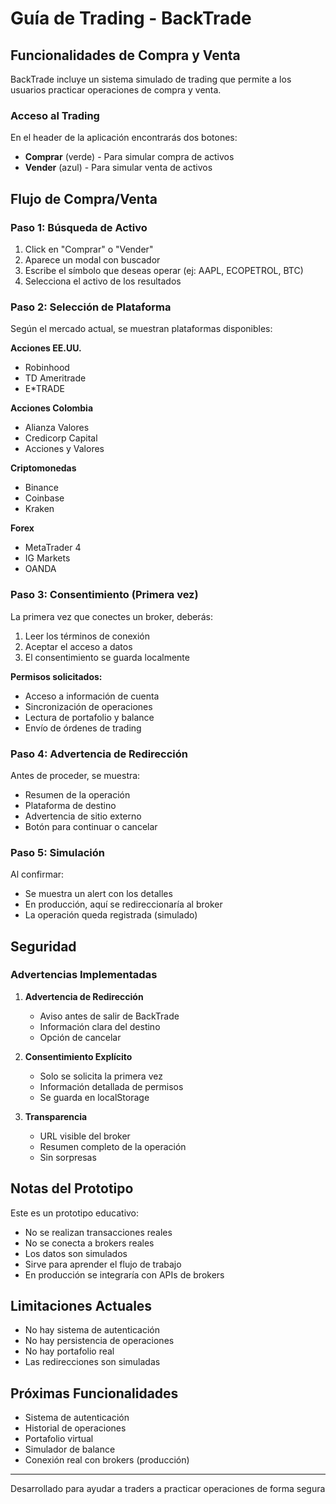 # Guía de Trading - BackTrade

## Funcionalidades de Compra y Venta

BackTrade incluye un sistema simulado de trading que permite a los usuarios practicar operaciones de compra y venta.

### Acceso al Trading

En el header de la aplicación encontrarás dos botones:

- **Comprar** (verde) - Para simular compra de activos
- **Vender** (azul) - Para simular venta de activos

## Flujo de Compra/Venta

### Paso 1: Búsqueda de Activo

1. Click en "Comprar" o "Vender"
2. Aparece un modal con buscador
3. Escribe el símbolo que deseas operar (ej: AAPL, ECOPETROL, BTC)
4. Selecciona el activo de los resultados

### Paso 2: Selección de Plataforma

Según el mercado actual, se muestran plataformas disponibles:

**Acciones EE.UU.**
- Robinhood
- TD Ameritrade
- E*TRADE

**Acciones Colombia**
- Alianza Valores
- Credicorp Capital
- Acciones y Valores

**Criptomonedas**
- Binance
- Coinbase
- Kraken

**Forex**
- MetaTrader 4
- IG Markets
- OANDA

### Paso 3: Consentimiento (Primera vez)

La primera vez que conectes un broker, deberás:

1. Leer los términos de conexión
2. Aceptar el acceso a datos
3. El consentimiento se guarda localmente

**Permisos solicitados:**
- Acceso a información de cuenta
- Sincronización de operaciones
- Lectura de portafolio y balance
- Envío de órdenes de trading

### Paso 4: Advertencia de Redirección

Antes de proceder, se muestra:

- Resumen de la operación
- Plataforma de destino
- Advertencia de sitio externo
- Botón para continuar o cancelar

### Paso 5: Simulación

Al confirmar:
- Se muestra un alert con los detalles
- En producción, aquí se redireccionaría al broker
- La operación queda registrada (simulado)

## Seguridad

### Advertencias Implementadas

1. **Advertencia de Redirección**
   - Aviso antes de salir de BackTrade
   - Información clara del destino
   - Opción de cancelar

2. **Consentimiento Explícito**
   - Solo se solicita la primera vez
   - Información detallada de permisos
   - Se guarda en localStorage

3. **Transparencia**
   - URL visible del broker
   - Resumen completo de la operación
   - Sin sorpresas

## Notas del Prototipo

Este es un prototipo educativo:

- No se realizan transacciones reales
- No se conecta a brokers reales
- Los datos son simulados
- Sirve para aprender el flujo de trabajo
- En producción se integraría con APIs de brokers

## Limitaciones Actuales

- No hay sistema de autenticación
- No hay persistencia de operaciones
- No hay portafolio real
- Las redirecciones son simuladas

## Próximas Funcionalidades

- Sistema de autenticación
- Historial de operaciones
- Portafolio virtual
- Simulador de balance
- Conexión real con brokers (producción)

---

Desarrollado para ayudar a traders a practicar operaciones de forma segura

